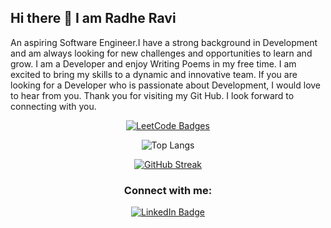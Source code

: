 ## Hi there 👋 I am Radhe Ravi
An aspiring Software Engineer.I have a strong background in Development and am always looking for new challenges and opportunities to learn and grow. I am a Developer and enjoy Writing Poems in my free time. I am excited to bring my skills to a dynamic and innovative team. If you are looking for a Developer who is passionate about Development, I would love to hear from you. Thank you for visiting my Git Hub. I look forward to connecting with you.

<!--
**RadheRavi3021/RadheRavi3021** is a ✨ _special_ ✨ repository because its `README.md` (this file) appears on your GitHub profile.

Here are some ideas to get you started:

- 🔭 I’m currently working on ...
- 🌱 I’m currently learning ...
- 👯 I’m looking to collaborate on ...
- 🤔 I’m looking for help with ...
- 💬 Ask me about ...
- 📫 How to reach me: ...
- 😄 Pronouns: ...
- ⚡ Fun fact: ...
-->
<div id="badges" align="center">
  <a href="https://leetcode.com/u/radheravi01/">
    <img src="https://leetcode-badge-showcase.vercel.app/api?username=radheravi01&theme=dark" alt="LeetCode Badges"/>
  </a>
</div>
<div id="languages" align="center">

![Top Langs](https://github-readme-stats.vercel.app/api/top-langs/?username=RadheRavi3021&layout=compact&theme=vision-friendly-dark)

</div>

<div id="stats" align="center">

[![GitHub Streak](http://github-readme-streak-stats.herokuapp.com?user=RadheRavi3021&theme=dark&background=000000)](https://git.io/streak-stats)

</div>

<div id="contact" align="center">

<h3>Connect with me:</h3>
<a href="https://www.linkedin.com/in/radhe-ravi/"><img src="https://img.shields.io/badge/LinkedIn-blue?logo=linkedin&logoColor=white&style=for-the-badge" alt="LinkedIn Badge"/></a>
</div>

